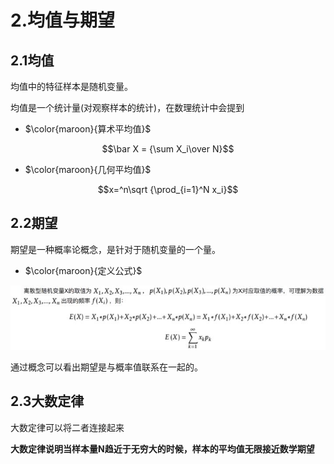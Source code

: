 # 2.均值与期望

## 2.1均值
均值中的特征样本是随机变量。

均值是一个统计量(对观察样本的统计)，在数理统计中会提到

* $\color{maroon}{算术平均值}$
    
$$\bar X = {\sum X_i\over N}$$
*  $\color{maroon}{几何平均值}$
 
$$x=^n\sqrt {\prod_{i=1}^N x_i}$$
## 2.2期望
期望是一种概率论概念，是针对于随机变量的一个量。

* $\color{maroon}{定义公式}$

![](_v_images/20200208131352549_31178.png)

通过概念可以看出期望是与概率值联系在一起的。

## 2.3大数定律
大数定律可以将二者连接起来

**大数定律说明当样本量N趋近于无穷大的时候，样本的平均值无限接近数学期望**